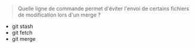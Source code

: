 > Quelle ligne de commande permet d'éviter l'envoi de certains fichiers de modification lors d'un merge ? 

- git stash
- git fetch
- git merge